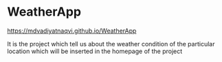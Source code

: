 # WeatherApp

https://mdvadiyatnaqvi.github.io/WeatherApp

It is the project which tell us about the weather condition of the particular location which will be inserted in the homepage of the project
